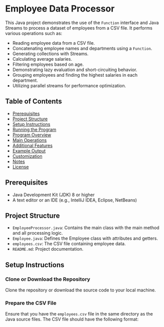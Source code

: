 # Employee Data Processor

This Java project demonstrates the use of the `Function` interface and Java Streams to process a dataset of employees from a CSV file. It performs various operations such as:

- Reading employee data from a CSV file.
- Concatenating employee names and departments using a `Function`.
- Generating collections with Streams.
- Calculating average salaries.
- Filtering employees based on age.
- Demonstrating lazy evaluation and short-circuiting behavior.
- Grouping employees and finding the highest salaries in each department.
- Utilizing parallel streams for performance optimization.

## Table of Contents

- [Prerequisites](#prerequisites)
- [Project Structure](#project-structure)
- [Setup Instructions](#setup-instructions)
- [Running the Program](#running-the-program)
- [Program Overview](#program-overview)
- [Main Operations](#main-operations)
- [Additional Features](#additional-features)
- [Example Output](#example-output)
- [Customization](#customization)
- [Notes](#notes)
- [License](#license)

## Prerequisites

- Java Development Kit (JDK) 8 or higher
- A text editor or an IDE (e.g., IntelliJ IDEA, Eclipse, NetBeans)

## Project Structure

- `EmployeeProcessor.java`: Contains the main class with the main method and all processing logic.
- `Employee.java`: Defines the Employee class with attributes and getters.
- `employees.csv`: The CSV file containing employee data.
- `README.md`: Project documentation.

## Setup Instructions

### Clone or Download the Repository

Clone the repository or download the source code to your local machine.

### Prepare the CSV File

Ensure that you have the `employees.csv` file in the same directory as the Java source files. The CSV file should have the following format:
